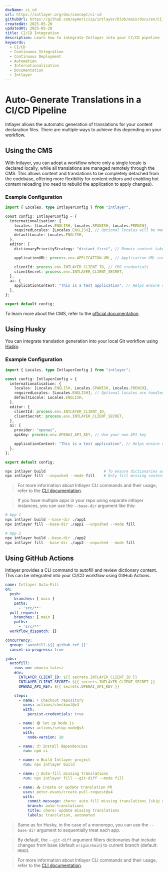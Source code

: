 ```yaml
---
docName: ci_cd
url: https://intlayer.org/doc/concept/ci-cd
githubUrl: https://github.com/aymericzip/intlayer/blob/main/docs/en/CI_CD.md
createdAt: 2025-05-20
updatedAt: 2025-05-20
title: CI/CD Integration
description: Learn how to integrate Intlayer into your CI/CD pipeline for automated content management and deployment.
keywords:
  - CI/CD
  - Continuous Integration
  - Continuous Deployment
  - Automation
  - Internationalization
  - Documentation
  - Intlayer
---
```


# Auto-Generate Translations in a CI/CD Pipeline

Intlayer allows the automatic generation of translations for your content declaration files. There are multiple ways to achieve this depending on your workflow.

## Using the CMS

With Intlayer, you can adopt a workflow where only a single locale is declared locally, while all translations are managed remotely through the CMS. This allows content and translations to be completely detached from the codebase, offering more flexibility for content editors and enabling hot content reloading (no need to rebuild the application to apply changes).

### Example Configuration

```ts fileName="intlayer.config.ts"
import { Locales, type IntlayerConfig } from "intlayer";

const config: IntlayerConfig = {
  internationalisation: {
    locales: [Locales.ENGLISH, Locales.SPANISH, Locales.FRENCH],
    requiredLocales: [Locales.ENGLISH], // Optional locales will be managed remotely
    defaultLocale: Locales.ENGLISH,
  },
  editor: {
    dictionaryPriorityStrategy: "distant_first", // Remote content takes priority

    applicationURL: process.env.APPLICATION_URL, // Application URL used by the CMS

    clientId: process.env.INTLAYER_CLIENT_ID, // CMS credentials
    clientSecret: process.env.INTLAYER_CLIENT_SECRET,
  },
  ai: {
    applicationContext: "This is a test application", // Helps ensure consistent translation generation
  },
};

export default config;
```

To learn more about the CMS, refer to the [official documentation](https://github.com/aymericzip/intlayer/blob/main/docs/en-GB/intlayer_CMS.md).

## Using Husky

You can integrate translation generation into your local Git workflow using [Husky](https://typicode.github.io/husky/).

### Example Configuration

```ts fileName="intlayer.config.ts"
import { Locales, type IntlayerConfig } from "intlayer";

const config: IntlayerConfig = {
  internationalisation: {
    locales: [Locales.ENGLISH, Locales.SPANISH, Locales.FRENCH],
    requiredLocales: [Locales.ENGLISH], // Optional locales are handled remotely
    defaultLocale: Locales.ENGLISH,
  },
  editor: {
    clientId: process.env.INTLAYER_CLIENT_ID,
    clientSecret: process.env.INTLAYER_CLIENT_SECRET,
  },
  ai: {
    provider: "openai",
    apiKey: process.env.OPENAI_API_KEY, // Use your own API key

    applicationContext: "This is a test application", // Helps ensure consistent translation generation
  },
};

export default config;
```

```bash fileName=".husky/pre-push"
npx intlayer build                          # To ensure dictionaries are up to date
npx intlayer fill --unpushed --mode fill    # Only fill missing content, does not update existing ones
```

> For more information about Intlayer CLI commands and their usage, refer to the [CLI documentation](https://github.com/aymericzip/intlayer/blob/main/docs/en-GB/intlayer_cli.md).

> If you have multiple apps in your repo using separate intlayer instances, you can use the `--base-dir` argument like this:

```bash fileName=".husky/pre-push"
# App 1
npx intlayer build --base-dir ./app1
npx intlayer fill --base-dir ./app1 --unpushed --mode fill

# App 2
npx intlayer build --base-dir ./app2
npx intlayer fill --base-dir ./app2 --unpushed --mode fill
```

## Using GitHub Actions

Intlayer provides a CLI command to autofill and review dictionary content. This can be integrated into your CI/CD workflow using GitHub Actions.

```yaml fileName=".github/workflows/intlayer-translate.yml"
name: Intlayer Auto-Fill
on:
  push:
    branches: [ main ]
    paths:
      - 'src/**'
  pull_request:
    branches: [ main ]
    paths:
      - 'src/**'
  workflow_dispatch: {}

concurrency:
  group: 'autofill-${{ github.ref }}'
  cancel-in-progress: true

jobs:
  autofill:
    runs-on: ubuntu-latest
    env:
      INTLAYER_CLIENT_ID: ${{ secrets.INTLAYER_CLIENT_ID }}
      INTLAYER_CLIENT_SECRET: ${{ secrets.INTLAYER_CLIENT_SECRET }}
      OPENAI_API_KEY: ${{ secrets.OPENAI_API_KEY }}

    steps:
      - name: ⬇️ Checkout repository
        uses: actions/checkout@v3
        with:
          persist-credentials: true

      - name: 🟢 Set up Node.js
        uses: actions/setup-node@v3
        with:
          node-version: 20

      - name: 📦 Install dependencies
        run: npm ci

      - name: ⚙️ Build Intlayer project
        run: npx intlayer build

      - name: 🤖 Auto-fill missing translations
        run: npx intlayer fill --git-diff --mode fill

      - name: 📤 Create or update translation PR
        uses: peter-evans/create-pull-request@v4
        with:
          commit-message: chore: auto-fill missing translations [skip ci]
          branch: auto-translations
          title: chore: update missing translations
          labels: translation, automated
```

> Same as for Husky, in the case of a monorepo, you can use the `--base-dir` argument to sequentially treat each app.

> By default, the `--git-diff` argument filters dictionaries that include changes from base (default `origin/main`) to current branch (default: `HEAD`).

> For more information about Intlayer CLI commands and their usage, refer to the [CLI documentation](https://github.com/aymericzip/intlayer/blob/main/docs/en-GB/intlayer_cli.md).
